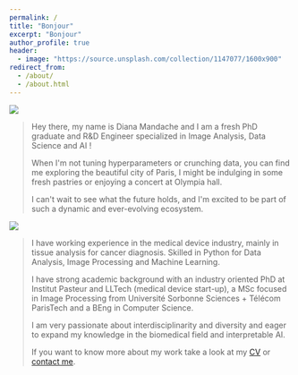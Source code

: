 ```yaml
---
permalink: /
title: "Bonjour"
excerpt: "Bonjour"
author_profile: true
header:
  - image: "https://source.unsplash.com/collection/1147077/1600x900"
redirect_from:
  - /about/
  - /about.html
---
```


<img src="https://source.unsplash.com/hV1gChgMa-k/1600x300">

> Hey there, my name is Diana Mandache and I am a fresh PhD graduate and R&D Engineer specialized in Image Analysis, Data Science and AI ! 
> 
> When I'm not tuning hyperparameters or crunching data, you can find me exploring the beautiful city of Paris, I might be indulging in some fresh pastries or enjoying a concert at Olympia hall. 
> 
> I can't wait to see what the future holds, and I'm excited to be part of such a dynamic and ever-evolving ecosystem.

<img src="https://dmandache.github.io/images/profile_big.jpg">

> I have working experience in the medical device industry, mainly in tissue analysis for cancer diagnosis. Skilled in Python for Data Analysis, Image Processing and Machine Learning. 
> 
> I have strong academic background with an industry oriented PhD at Institut Pasteur and LLTech (medical device start-up), a MSc focused in Image Processing from Université Sorbonne Sciences + Télécom ParisTech and a BEng in Computer Science.
> 
> I am very passionate about interdisciplinarity and diversity and eager to expand my knowledge in the biomedical field and interpretable AI.
> 
> If you want to know more about my work take a look at my [CV](https://dmandache.github.io/cv/) or <a href = "mailto:diana.mandache00@gmail.com" target="_blank">contact me</a>.


<!-- <img src="https://source.unsplash.com/collection/3326872/1600x900"> -->
